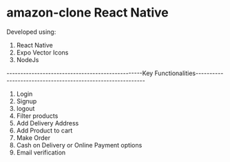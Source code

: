 # amazon-clone React Native
Developed using:
1. React Native
2. Expo Vector Icons
3. NodeJs


-------------------------------------------------Key Functionalities------------------------------------------------------------
1. Login
2. Signup
3. logout
4. Filter products
5. Add Delivery Address
6. Add Product to cart
7. Make Order
8. Cash on Delivery or Online Payment options
9. Email verification
